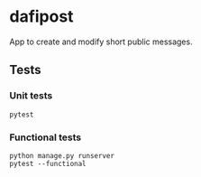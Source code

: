 # dafipost
App to create and modify short public messages.


## Tests

### Unit tests
```
pytest
```

### Functional tests

```
python manage.py runserver
pytest --functional
```